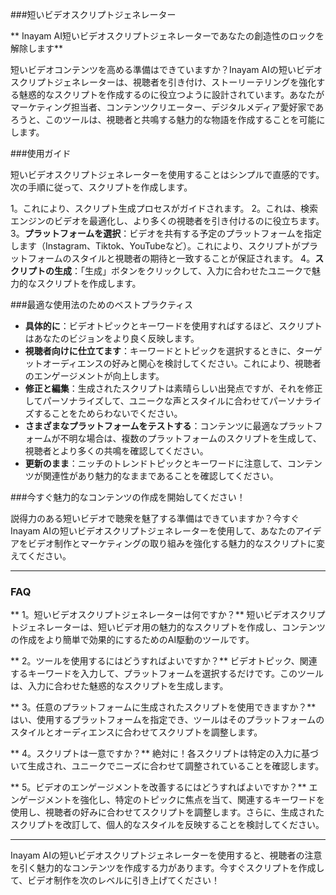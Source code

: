 ###短いビデオスクリプトジェネレーター

** Inayam AI短いビデオスクリプトジェネレーターであなたの創造性のロックを解除します**

短いビデオコンテンツを高める準備はできていますか？Inayam AIの短いビデオスクリプトジェネレーターは、視聴者を引き付け、ストーリーテリングを強化する魅惑的なスクリプトを作成するのに役立つように設計されています。あなたがマーケティング担当者、コンテンツクリエーター、デジタルメディア愛好家であろうと、このツールは、視聴者と共鳴する魅力的な物語を作成することを可能にします。

###使用ガイド

短いビデオスクリプトジェネレーターを使用することはシンプルで直感的です。次の手順に従って、スクリプトを作成します。

1。これにより、スクリプト生成プロセスがガイドされます。
2。これは、検索エンジンのビデオを最適化し、より多くの視聴者を引き付けるのに役立ちます。
3。**プラットフォームを選択**：ビデオを共有する予定のプラットフォームを指定します（Instagram、Tiktok、YouTubeなど）。これにより、スクリプトがプラットフォームのスタイルと視聴者の期待と一致することが保証されます。
4。**スクリプトの生成**：「生成」ボタンをクリックして、入力に合わせたユニークで魅力的なスクリプトを作成します。

###最適な使用法のためのベストプラクティス

-  **具体的に**：ビデオトピックとキーワードを使用すればするほど、スクリプトはあなたのビジョンをより良く反映します。
-  **視聴者向けに仕立てます**：キーワードとトピックを選択するときに、ターゲットオーディエンスの好みと関心を検討してください。これにより、視聴者のエンゲージメントが向上します。
-  **修正と編集**：生成されたスクリプトは素晴らしい出発点ですが、それを修正してパーソナライズして、ユニークな声とスタイルに合わせてパーソナライズすることをためらわないでください。
-  **さまざまなプラットフォームをテストする**：コンテンツに最適なプラットフォームが不明な場合は、複数のプラットフォームのスクリプトを生成して、視聴者とより多くの共鳴を確認してください。
-  **更新のまま**：ニッチのトレンドトピックとキーワードに注意して、コンテンツが関連性があり魅力的なままであることを確認してください。

###今すぐ魅力的なコンテンツの作成を開始してください！

説得力のある短いビデオで聴衆を魅了する準備はできていますか？今すぐInayam AIの短いビデオスクリプトジェネレーターを使用して、あなたのアイデアをビデオ制作とマーケティングの取り組みを強化する魅力的なスクリプトに変えてください。

----

### FAQ

** 1。短いビデオスクリプトジェネレーターは何ですか？**
短いビデオスクリプトジェネレーターは、短いビデオ用の魅力的なスクリプトを作成し、コンテンツの作成をより簡単で効果的にするためのAI駆動のツールです。

** 2。ツールを使用するにはどうすればよいですか？**
ビデオトピック、関連するキーワードを入力して、プラットフォームを選択するだけです。このツールは、入力に合わせた魅惑的なスクリプトを生成します。

** 3。任意のプラットフォームに生成されたスクリプトを使用できますか？**
はい、使用するプラットフォームを指定でき、ツールはそのプラットフォームのスタイルとオーディエンスに合わせてスクリプトを調整します。

** 4。スクリプトは一意ですか？**
絶対に！各スクリプトは特定の入力に基づいて生成され、ユニークでニーズに合わせて調整されていることを確認します。

** 5。ビデオのエンゲージメントを改善するにはどうすればよいですか？**
エンゲージメントを強化し、特定のトピックに焦点を当て、関連するキーワードを使用し、視聴者の好みに合わせてスクリプトを調整します。さらに、生成されたスクリプトを改訂して、個人的なスタイルを反映することを検討してください。

----

Inayam AIの短いビデオスクリプトジェネレーターを使用すると、視聴者の注意を引く魅力的なコンテンツを作成する力があります。今すぐスクリプトを作成して、ビデオ制作を次のレベルに引き上げてください！